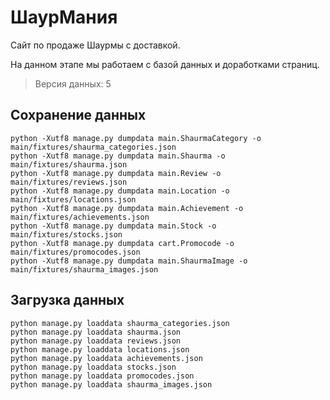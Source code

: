 # ШаурМания

Сайт по продаже Шаурмы с доставкой.

На данном этапе мы работаем с базой данных и доработками страниц.

> Версия данных: 5

## Сохранение данных

	python -Xutf8 manage.py dumpdata main.ShaurmaCategory -o main/fixtures/shaurma_categories.json
	python -Xutf8 manage.py dumpdata main.Shaurma -o main/fixtures/shaurma.json
    python -Xutf8 manage.py dumpdata main.Review -o main/fixtures/reviews.json
    python -Xutf8 manage.py dumpdata main.Location -o main/fixtures/locations.json
    python -Xutf8 manage.py dumpdata main.Achievement -o main/fixtures/achievements.json
    python -Xutf8 manage.py dumpdata main.Stock -o main/fixtures/stocks.json
	python -Xutf8 manage.py dumpdata cart.Promocode -o main/fixtures/promocodes.json
	python -Xutf8 manage.py dumpdata main.ShaurmaImage -o main/fixtures/shaurma_images.json

## Загрузка данных

	python manage.py loaddata shaurma_categories.json
    python manage.py loaddata shaurma.json
    python manage.py loaddata reviews.json
    python manage.py loaddata locations.json
    python manage.py loaddata achievements.json
    python manage.py loaddata stocks.json
	python manage.py loaddata promocodes.json
	python manage.py loaddata shaurma_images.json

